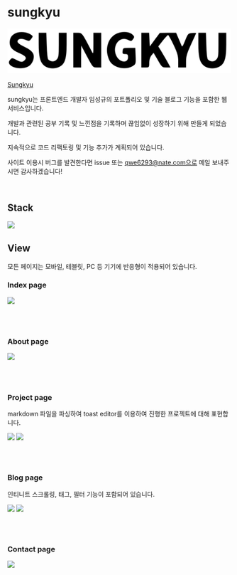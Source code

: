 # sungkyu

<img src='./front/public/black_logo.svg'>

<br>

[Sungkyu](https://sungkyu.info)

sungkyu는 프론트엔드 개발자 임성규의 포트폴리오 및 기술 블로그 기능을 포함한 웹 서비스입니다.

개발과 관련된 공부 기록 및 느낀점을 기록하며 끊임없이 성장하기 위해 만들게 되었습니다.

지속적으로 코드 리팩토링 및 기능 추가가 계획되어 있습니다.

사이트 이용시 버그를 발견한다면 issue 또는 qwe6293@nate.com으로 메일 보내주시면 감사하겠습니다!

<br>

## Stack

<img src='https://s3.ap-northeast-2.amazonaws.com/sungkyu.info/original/stack.png' width=1000 >


<br>

## View

모든 페이지는 모바일, 테블릿, PC 등 기기에 반응형이 적용되어 있습니다.

### Index page

<img src='https://s3.ap-northeast-2.amazonaws.com/sungkyu.info/original/index_page.png'>

<br><br>

### About page

<img src='https://s3.ap-northeast-2.amazonaws.com/sungkyu.info/original/about_page.png'>

<br><br>

### Project page

markdown 파일을 파싱하여 toast editor를 이용하여 진행한 프로젝트에 대해 표현합니다.

<img src='https://s3.ap-northeast-2.amazonaws.com/sungkyu.info/original/project_index.png'>

<img src='https://s3.ap-northeast-2.amazonaws.com/sungkyu.info/original/project_detail.png'>

<br><br>

### Blog page

인티니트 스크롤링, 태그, 필터 기능이 포함되어 있습니다.

<img src='https://s3.ap-northeast-2.amazonaws.com/sungkyu.info/original/blog_index.png'>

<img src='https://s3.ap-northeast-2.amazonaws.com/sungkyu.info/original/blog_detail.png'>

<br><br>

### Contact page

<img src='https://s3.ap-northeast-2.amazonaws.com/sungkyu.info/original/contact_page.png'>